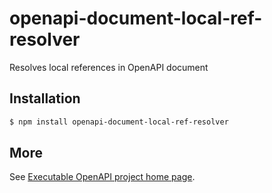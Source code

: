 # openapi-document-local-ref-resolver

Resolves local references in OpenAPI document


## Installation 

```bash 
$ npm install openapi-document-local-ref-resolver
```
    
## More

See [Executable OpenAPI project home page](https://github.com/alexstrat/executable-openapi).
